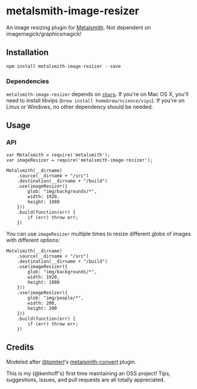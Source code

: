 # metalsmith-image-resizer
An image resizing plugin for [Metalsmith](http://www.metalsmith.io/). Not dependent on imagemagick/graphicsmagick!

## Installation

```
npm install metalsmith-image-resizer --save
```

### Dependencies

`metalsmith-image-resizer` depends on [`sharp`](http://sharp.dimens.io/). If you're on Mac OS X, you'll need to install libvips (`brew install homebrew/science/vips`). If you're on Linux or Windows, no other dependency should be needed.

## Usage

### API

```
var Metalsmith = require('metalsmith');
var imageResizer = require('metalsmith-image-resizer');

Metalsmith(__dirname)
	.source(__dirname + "/src")
	.destination(__dirname + "/build")
	.use(imageResizer({
		glob: "img/backgrounds/*",
		width: 1920,
		height: 1080
	}))
	.build(function(err) {
		if (err) throw err;
	})
```

You can use `imageResizer` multiple times to resize different globs of images with different options:

```
Metalsmith(__dirname)
	.source(__dirname + "/src")
	.destination(__dirname + "/build")
	.use(imageResizer({
		glob: "img/backgrounds/*",
		width: 1920,
		height: 1080
	}))
	.use(imageResizer({
		glob: "img/people/*",
		width: 200,
		height: 200
	}))
	.build(function(err) {
		if (err) throw err;
	})
```

## Credits

Modeled after [@tomterl](https://github.com/tomterl)'s [metalsmith-convert](https://github.com/tomterl/metalsmith-convert) plugin.

This is my (@kenhoff's) first time maintaining an OSS project! Tips, suggestions, issues, and pull requests are all totally appreciated.
